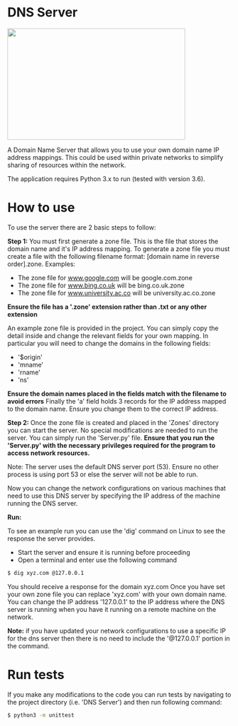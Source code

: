 # DNS Server
<img src="https://i.pcmag.com/imagery/articles/07CSW87UwsoIIArA9sMZXft-6..1569491760.jpg" width="400" height="250">

A Domain Name Server that allows you to use your own domain name IP address mappings.
This could be used within private networks to simplify sharing of resources within the network.

The application requires Python 3.x to run (tested with version 3.6).

# How to use

To use the server there are 2 basic steps to follow:

**Step 1:**
You must first generate a zone file. This is the file that stores the domain name and it's IP address mapping.
To generate a zone file you must create a file with the following filename format: [domain name in reverse order].zone.
Examples:
- The zone file for www.google.com will be google.com.zone
- The zone file for www.bing.co.uk will be bing.co.uk.zone
- The zone file for www.university.ac.co will be university.ac.co.zone

**Ensure the file has a '.zone' extension rather than .txt or any other extension**

An example zone file is provided in the project. You can simply copy the detail inside
and change the relevant fields for your own mapping. In particular you will need to change the domains in the following fields:
- '$origin'
- 'mname'
- 'rname'
- 'ns'

**Ensure the domain names placed in the fields match with the filename to avoid errors**
Finally the 'a' field holds 3 records for the IP address mapped to the domain name. 
Ensure you change them to the correct IP address.

**Step 2:**
Once the zone file is created and placed in the 'Zones' directory you can start the server.
No special modifications are needed to run the server. You can simply run the 'Server.py' file.
**Ensure that you run the 'Server.py' with the necessary privileges required for the program to access network resources.**

Note: The server uses the default DNS server port (53). Ensure no other process is using port 53 
or else the server will not be able to run.

Now you can change the network configurations on various machines that need to use this DNS server by specifying
the IP address of the machine running the DNS server. 

**Run:**

To see an example run you can use the 'dig' command on Linux to see the response the server provides.
- Start the server and ensure it is running before proceeding
- Open a terminal and enter use the following command
```sh
$ dig xyz.com @127.0.0.1
```
You should receive a response for the domain xyz.com
Once you have set your own zone file you can replace 'xyz.com' with your own domain name.
You can change the IP address '127.0.0.1' to the IP address where the DNS server is running when you have it running
on a remote machine on the network.

**Note:** if you have updated your network configurations to use a specific IP for
the dns server then there is no need to include the '@127.0.0.1' portion in the command.

# Run tests

If you make any modifications to the code you can run tests by navigating 
to the project directory (i.e. 'DNS Server') and then run following command:

```sh
$ python3 -m unittest
```
